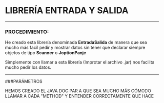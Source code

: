 # LIBRERÍA ENTRADA Y SALIDA

---
### PROCEDIMIENTO:

He creado esta librería denominada **EntradaSalida** de manera que sea mucho más facil pedir y mostrar datos sin tener que  declarar siempre objetos de tipo **Scanner** o **JoptionPanje**

Simplemente con llamar a esta librería (Improtar el archivo .jar)  nos facilita mucho pedir los datos.

---
###PARÁMETROS

HEMOS CREADO EL JAVA DOC PAR A QUE SEA MUCHO MÁS CÓMODO LLAMAR A CADA "METHOD" Y ENTENDER CORRECTAMENTE QUE HACE
